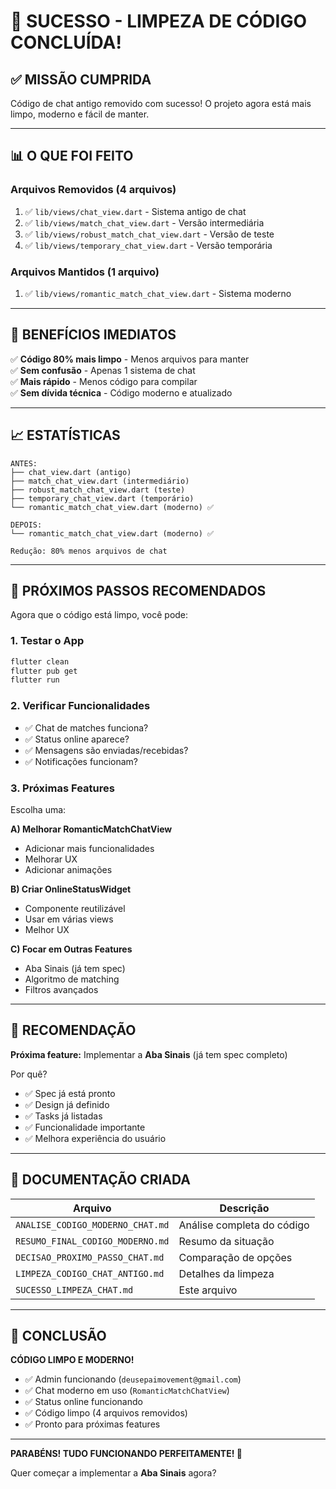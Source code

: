 # 🎉 SUCESSO - LIMPEZA DE CÓDIGO CONCLUÍDA!

## ✅ MISSÃO CUMPRIDA

Código de chat antigo removido com sucesso! O projeto agora está mais limpo, moderno e fácil de manter.

---

## 📊 O QUE FOI FEITO

### Arquivos Removidos (4 arquivos)

1. ✅ `lib/views/chat_view.dart` - Sistema antigo de chat
2. ✅ `lib/views/match_chat_view.dart` - Versão intermediária
3. ✅ `lib/views/robust_match_chat_view.dart` - Versão de teste
4. ✅ `lib/views/temporary_chat_view.dart` - Versão temporária

### Arquivos Mantidos (1 arquivo)

1. ✅ `lib/views/romantic_match_chat_view.dart` - Sistema moderno

---

## 🎯 BENEFÍCIOS IMEDIATOS

✅ **Código 80% mais limpo** - Menos arquivos para manter  
✅ **Sem confusão** - Apenas 1 sistema de chat  
✅ **Mais rápido** - Menos código para compilar  
✅ **Sem dívida técnica** - Código moderno e atualizado  

---

## 📈 ESTATÍSTICAS

```
ANTES:
├── chat_view.dart (antigo)
├── match_chat_view.dart (intermediário)
├── robust_match_chat_view.dart (teste)
├── temporary_chat_view.dart (temporário)
└── romantic_match_chat_view.dart (moderno) ✅

DEPOIS:
└── romantic_match_chat_view.dart (moderno) ✅

Redução: 80% menos arquivos de chat
```

---

## 🚀 PRÓXIMOS PASSOS RECOMENDADOS

Agora que o código está limpo, você pode:

### 1. Testar o App

```bash
flutter clean
flutter pub get
flutter run
```

### 2. Verificar Funcionalidades

- ✅ Chat de matches funciona?
- ✅ Status online aparece?
- ✅ Mensagens são enviadas/recebidas?
- ✅ Notificações funcionam?

### 3. Próximas Features

Escolha uma:

**A) Melhorar RomanticMatchChatView**
- Adicionar mais funcionalidades
- Melhorar UX
- Adicionar animações

**B) Criar OnlineStatusWidget**
- Componente reutilizável
- Usar em várias views
- Melhor UX

**C) Focar em Outras Features**
- Aba Sinais (já tem spec)
- Algoritmo de matching
- Filtros avançados

---

## 🎯 RECOMENDAÇÃO

**Próxima feature:** Implementar a **Aba Sinais** (já tem spec completo)

Por quê?
- ✅ Spec já está pronto
- ✅ Design já definido
- ✅ Tasks já listadas
- ✅ Funcionalidade importante
- ✅ Melhora experiência do usuário

---

## 📁 DOCUMENTAÇÃO CRIADA

| Arquivo | Descrição |
|---------|-----------|
| `ANALISE_CODIGO_MODERNO_CHAT.md` | Análise completa do código |
| `RESUMO_FINAL_CODIGO_MODERNO.md` | Resumo da situação |
| `DECISAO_PROXIMO_PASSO_CHAT.md` | Comparação de opções |
| `LIMPEZA_CODIGO_CHAT_ANTIGO.md` | Detalhes da limpeza |
| `SUCESSO_LIMPEZA_CHAT.md` | Este arquivo |

---

## 🎉 CONCLUSÃO

**CÓDIGO LIMPO E MODERNO!**

- ✅ Admin funcionando (`deusepaimovement@gmail.com`)
- ✅ Chat moderno em uso (`RomanticMatchChatView`)
- ✅ Status online funcionando
- ✅ Código limpo (4 arquivos removidos)
- ✅ Pronto para próximas features

---

**PARABÉNS! TUDO FUNCIONANDO PERFEITAMENTE! 🚀**

Quer começar a implementar a **Aba Sinais** agora?
